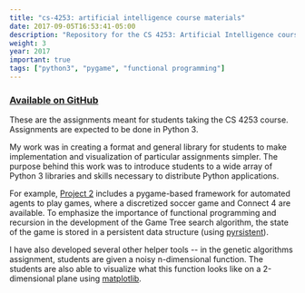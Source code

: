 ```yaml
---
title: "cs-4253: artificial intelligence course materials"
date: 2017-09-05T16:53:41-05:00
description: "Repository for the CS 4253: Artificial Intelligence course."
weight: 3
year: 2017
important: true
tags: ["python3", "pygame", "functional programming"]
---
```


### [Available on GitHub](https://github.com/TUmasters/cs4253)

These are the assignments meant for students taking the CS 4253
course. Assignments are expected to be done in Python 3.

My work was in creating a format and general library for students to
make implementation and visualization of particular assignments
simpler. The purpose behind this work was to introduce students to a
wide array of Python 3 libraries and skills necessary to distribute
Python applications.

For example, [Project
2](https://github.com/TUmasters/cs4253/tree/master/src/projects/proj2)
includes a pygame-based framework for automated agents to play games,
where a discretized soccer game and Connect 4 are available. To
emphasize the importance of functional programming and recursion in
the development of the Game Tree search algorithm, the state of the
game is stored in a persistent data structure (using
[pyrsistent](https://github.com/tobgu/pyrsistent)).

I have also developed several other helper tools -- in the genetic
algorithms assignment, students are given a noisy n-dimensional
function. The students are also able to visualize what this function
looks like on a 2-dimensional plane using
[matplotlib](https://matplotlib.org/).
